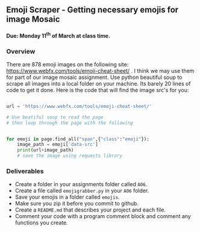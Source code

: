 ## Emoji Scraper - Getting necessary emojis for image Mosaic
#### Due: Monday 11<sup>th</sup> of March at class time.


### Overview

There are 878 emoji images on the following site: https://www.webfx.com/tools/emoji-cheat-sheet/ . I think we may use them for part of our image mosaic assignment. Use python beautiful soup to scrape all images into a local folder on your machine. Its barely 20 lines of code to get it done. Here is the code that will find the image src's for you:


```python

url = 'https://www.webfx.com/tools/emoji-cheat-sheet/'

# Use beatiful soup to read the page
# then loop through the page with the following


for emoji in page.find_all("span",{"class":"emoji"}):
    image_path = emoji['data-src']
    print(url+image_path)
    # save the image using requests library
```


### Deliverables

- Create a folder in your assignments folder called `A06`.
- Create a file called `emojigrabber.py` in your `A06` folder.
- Save your emojis in a folder called `emojis`.
- Make sure you zip it before you commit to github.
- Create a `README.md` that describes your project and each file.
- Comment your code with a program comment block and comment any functions you create.
